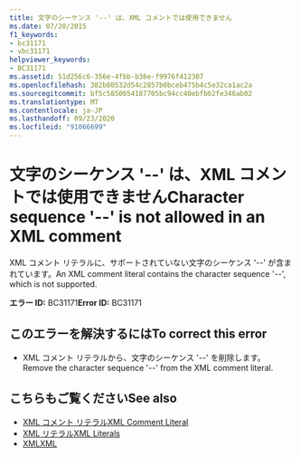 ```yaml
---
title: 文字のシーケンス '--' は、XML コメントでは使用できません
ms.date: 07/20/2015
f1_keywords:
- bc31171
- vbc31171
helpviewer_keywords:
- BC31171
ms.assetid: 51d256c6-356e-4fbb-b36e-f9976f412307
ms.openlocfilehash: 382b80532d54c2857b0bceb475b4c5e32ca1ac2a
ms.sourcegitcommit: bf5c5850654187705bc94cc40ebfb62fe346ab02
ms.translationtype: MT
ms.contentlocale: ja-JP
ms.lasthandoff: 09/23/2020
ms.locfileid: "91066699"
---
```

# <a name="character-sequence----is-not-allowed-in-an-xml-comment"></a><span data-ttu-id="6967e-102">文字のシーケンス '--' は、XML コメントでは使用できません</span><span class="sxs-lookup"><span data-stu-id="6967e-102">Character sequence '--' is not allowed in an XML comment</span></span>

<span data-ttu-id="6967e-103">XML コメント リテラルに、サポートされていない文字のシーケンス '--' が含まれています。</span><span class="sxs-lookup"><span data-stu-id="6967e-103">An XML comment literal contains the character sequence '--', which is not supported.</span></span>  
  
 <span data-ttu-id="6967e-104">**エラー ID:** BC31171</span><span class="sxs-lookup"><span data-stu-id="6967e-104">**Error ID:** BC31171</span></span>  
  
## <a name="to-correct-this-error"></a><span data-ttu-id="6967e-105">このエラーを解決するには</span><span class="sxs-lookup"><span data-stu-id="6967e-105">To correct this error</span></span>  
  
- <span data-ttu-id="6967e-106">XML コメント リテラルから、文字のシーケンス '--' を削除します。</span><span class="sxs-lookup"><span data-stu-id="6967e-106">Remove the character sequence '--' from the XML comment literal.</span></span>  
  
## <a name="see-also"></a><span data-ttu-id="6967e-107">こちらもご覧ください</span><span class="sxs-lookup"><span data-stu-id="6967e-107">See also</span></span>

- [<span data-ttu-id="6967e-108">XML コメント リテラル</span><span class="sxs-lookup"><span data-stu-id="6967e-108">XML Comment Literal</span></span>](../language-reference/xml-literals/xml-comment-literal.md)
- [<span data-ttu-id="6967e-109">XML リテラル</span><span class="sxs-lookup"><span data-stu-id="6967e-109">XML Literals</span></span>](../language-reference/xml-literals/index.md)
- [<span data-ttu-id="6967e-110">XML</span><span class="sxs-lookup"><span data-stu-id="6967e-110">XML</span></span>](../programming-guide/language-features/xml/index.md)
